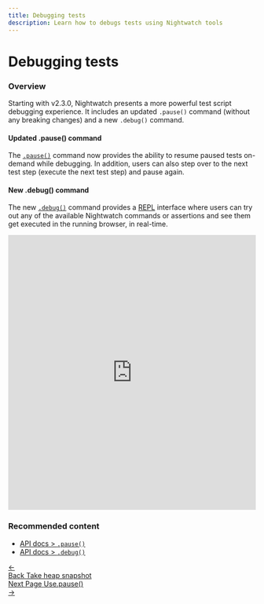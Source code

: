 ```yaml
---
title: Debugging tests
description: Learn how to debugs tests using Nightwatch tools
---
```


<div class="page-header"><h1>Debugging tests</h1></div>

### Overview

Starting with v2.3.0, Nightwatch presents a more powerful test script debugging experience. It includes an updated `.pause()` command (without any breaking changes) and a new `.debug()` command.

#### Updated .pause() command 

The [`.pause()`](/api/pause.html) command now provides the ability to resume paused tests on-demand while debugging. In addition, users can also step over to the next test step (execute the next test step) and pause again.

#### New .debug() command 

The new [`.debug()`](/api/debug.html) command provides a [REPL](https://en.wikipedia.org/wiki/Read%E2%80%93eval%E2%80%93print_loop) interface where users can try out any of the available Nightwatch commands or assertions and see them get executed in the running browser, in real-time.

<iframe src="https://player.vimeo.com/video/732086808?loop=1&byline=0&portrait=0&title=0" style="width:100%;height:560px" frameborder="0" allow="autoplay; fullscreen" allowfullscreen></iframe>

### Recommended content
- [API docs > `.pause()`](/api/pause.html)
- [API docs > `.debug()`](/api/debug.html)

 <div class="doc-pagination pt-40">
  <div class="previous">
    <a href="/guide/running-tests/take-heap-snapshot.html">
      <span>←</span>
        <div class="d-flex flex-column">
          <span class="smallT">Back</span>
          <span class="bigT">Take heap snapshot</span>
        </div>
    </a>
  </div>
  <div class="next">
    <a href="/guide/debugging-tests/using-pause.html">
        <div class="d-flex flex-column">
          <span class="smallT">Next Page</span>
          <span class="bigT">Use.pause()</span>
        </div>
        <span>→</span>
    </a>
  </div>
</div>